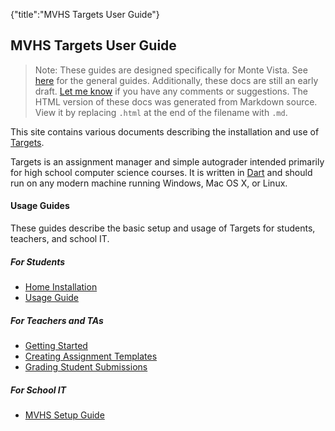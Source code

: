 {"title":"MVHS Targets User Guide"}
## MVHS Targets User Guide

> Note: These guides are designed specifically for Monte Vista. See [here](../index.html) for the general guides. Additionally, these docs are still an early draft. [Let me know](mailto:mvhstargets@jackthakar.com) if you have any comments or suggestions. The HTML version of these docs was generated from Markdown source. View it by replacing `.html` at the end of the filename with `.md`.

This site contains various documents describing the installation and use of [Targets][1].

Targets is an assignment manager and simple autograder intended primarily for high school computer science courses. It is written in [Dart][2] and should run on any modern machine running Windows, Mac OS X, or Linux.

#### Usage Guides ####
These guides describe the basic setup and usage of Targets for students, teachers, and school IT.

##### For Students #####
- [Home Installation](installation.html)
- [Usage Guide](webconsole.html)

##### For Teachers and TAs #####
- [Getting Started](gettingstarted.html)
- [Creating Assignment Templates](templates.html)
- [Grading Student Submissions](grading.html)

##### For School IT #####
- [MVHS Setup Guide](setup.html)





[1]: https://pub.dartlang.org/packages/targets
[2]: https://dartlang.org